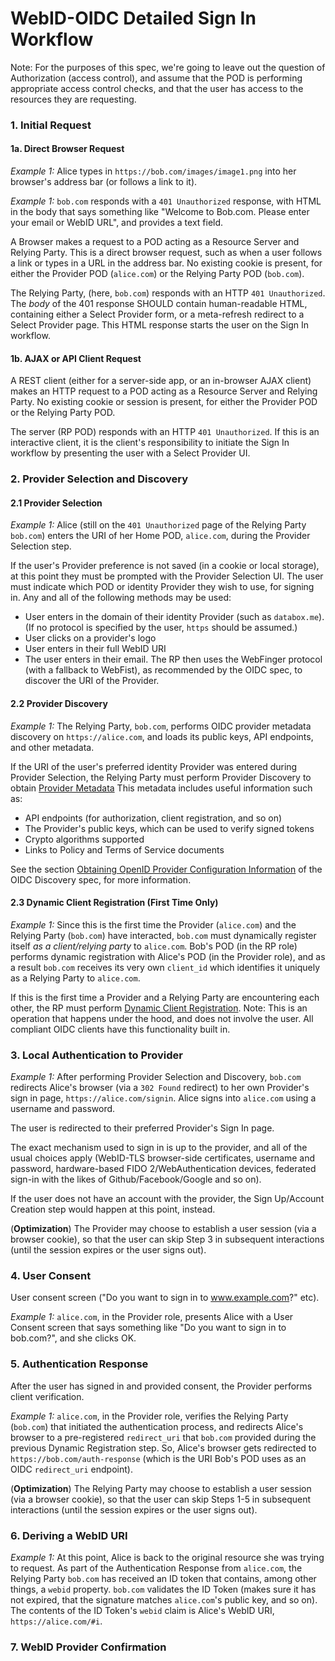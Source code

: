# WebID-OIDC Detailed Sign In Workflow

Note: For the purposes of this spec, we're going to leave out the question of
Authorization (access control), and assume that the POD is performing
appropriate access control checks, and that the user has access to the resources
they are requesting.

### 1. Initial Request

#### 1a. Direct Browser Request

*Example 1:* Alice types in `https://bob.com/images/image1.png` into her
browser's address bar (or follows a link to it).

*Example 1:* `bob.com` responds with a `401 Unauthorized` response, with HTML in
the body that says something like "Welcome to Bob.com. Please enter your email
or WebID URL", and provides a text field.

A Browser makes a request to a POD acting as a Resource Server and
Relying Party. This is a direct browser request, such as when a user follows a
link or types in a URL in the address bar. No existing cookie is present, for
either the Provider POD (`alice.com`) or the Relying Party POD (`bob.com`).

The Relying Party, (here, `bob.com`) responds with an HTTP `401 Unauthorized`.
The *body* of the 401 response SHOULD contain human-readable HTML, containing
either a Select Provider form, or a meta-refresh redirect to a Select Provider
page. This HTML response starts the user on the Sign In workflow.

#### 1b. AJAX or API Client Request
A REST client (either for a server-side app, or an in-browser AJAX client)
makes an HTTP request to a POD acting as a Resource Server and Relying Party.
No existing cookie or session is present, for either the Provider POD or the
Relying Party POD.

The server (RP POD) responds with an HTTP `401 Unauthorized`. If this is an
interactive client, it is the client's responsibility to initiate the Sign In
workflow by presenting the user with a Select Provider UI.

### 2. Provider Selection and Discovery

#### 2.1 Provider Selection
*Example 1:* Alice (still on the `401 Unauthorized` page of the Relying Party
`bob.com`) enters the URI of her Home POD, `alice.com`, during the Provider
Selection step.

If the user's Provider preference is not saved (in a cookie or local storage),
at this point they must be prompted with the Provider Selection UI. The user
must indicate which POD or identity Provider they wish to use, for signing in.
Any and all of the following methods may be used:

 * User enters in the domain of their identity Provider (such as `databox.me`).
   (If no protocol is specified by the user, `https` should be assumed.)
 * User clicks on a provider's logo
 * User enters in their full WebID URI
 * The user enters in their email. The RP then uses the WebFinger protocol (with
   a fallback to WebFist), as recommended by the OIDC spec, to discover the URI
   of the Provider.

#### 2.2 Provider Discovery
*Example 1:* The Relying Party, `bob.com`, performs OIDC provider metadata
discovery on `https://alice.com`, and loads its public keys, API endpoints,
and other metadata.

If the URI of the user's preferred identity Provider was entered during Provider
Selection, the Relying Party must perform Provider Discovery to obtain
[Provider Metadata](https://openid.net/specs/openid-connect-discovery-1_0.html#ProviderMetadata)
This metadata includes useful information such as:
 - API endpoints (for authorization, client registration, and so on)
 - The Provider's public keys, which can be used to verify signed tokens
 - Crypto algorithms supported
 - Links to Policy and Terms of Service documents

See the section [Obtaining OpenID Provider Configuration
Information](https://openid.net/specs/openid-connect-discovery-1_0.html#ProviderConfig)
of the OIDC Discovery spec, for more information.

#### 2.3 Dynamic Client Registration (First Time Only)
*Example 1:* Since this is the first time the Provider (`alice.com`) and the
Relying Party (`bob.com`) have interacted, `bob.com` must dynamically register
itself *as a client/relying party* to `alice.com`. Bob's POD (in the RP role)
performs dynamic registration with Alice's POD (in the Provider role), and as
a result `bob.com` receives its very own `client_id` which identifies it
uniquely as a Relying Party to `alice.com`.

If this is the first time a Provider and a Relying Party are encountering each
other, the RP must perform
[Dynamic Client Registration](https://openid.net/specs/openid-connect-registration-1_0.html).
Note: This is an operation that happens under the hood, and does not involve the
user. All compliant OIDC clients have this functionality built in.

### 3. Local Authentication to Provider
*Example 1:* After performing Provider Selection and Discovery, `bob.com`
redirects Alice's browser (via a `302 Found` redirect) to her own Provider's
sign in page, `https://alice.com/signin`. Alice signs into `alice.com` using
a username and password.

The user is redirected to their preferred Provider's Sign In page.

The exact mechanism used to sign in is up to the provider, and all of the usual
choices apply (WebID-TLS browser-side certificates, username and password,
hardware-based FIDO 2/WebAuthentication devices, federated sign-in with the
likes of Github/Facebook/Google and so on).

If the user does not have an account with the provider, the Sign Up/Account
Creation step would happen at this point, instead.

(**Optimization**) The Provider may choose to establish a user session (via a
browser cookie), so that the user can skip Step 3 in subsequent interactions
(until the session expires or the user signs out).

### 4. User Consent
User consent screen ("Do you want to sign in to www.example.com?" etc).

*Example 1:* `alice.com`, in the Provider role, presents Alice with a User
Consent screen that says something like "Do you want to sign in to bob.com?",
and she clicks OK.

### 5. Authentication Response
After the user has signed in and provided consent, the Provider performs client
verification.

*Example 1:* `alice.com`, in the Provider role, verifies the Relying Party
(`bob.com`) that initiated the authentication process, and redirects Alice's
browser to a pre-registered `redirect_uri` that `bob.com` provided during
the previous Dynamic Registration step. So, Alice's browser gets redirected
to `https://bob.com/auth-response` (which is the URI Bob's POD uses as an OIDC
`redirect_uri` endpoint).

(**Optimization**) The Relying Party may choose to establish a user session
(via a browser cookie), so that the user can skip Steps 1-5 in subsequent
interactions (until the session expires or the user signs out).

### 6. Deriving a WebID URI
*Example 1:* At this point, Alice is back to the original resource she was
trying to request. As part of the Authentication Response from `alice.com`,
the Relying Party `bob.com` has received an ID token that contains, among
other things, a `webid` property. `bob.com` validates the ID Token (makes
sure it has not expired, that the signature matches `alice.com`'s public key,
and so on). The contents of the ID Token's `webid` claim is Alice's WebID URI,
`https://alice.com/#i`.

### 7. WebID Provider Confirmation
